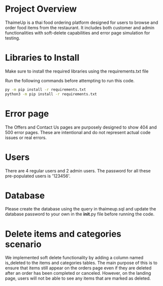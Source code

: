 # Project Overview

ThaimeUp is a thai food ordering platform designed for users to browse and order food items from the restaurant. 
It includes both customer and admin functionalities with soft-delete capabilities and error page simulation for testing.

# Libraries to Install

Make sure to install the required libraries using the requirements.txt file

Run the following commands before attempting to run this code.
```bash
py -m pip install -r requirements.txt
python3 -m pip install -r requirements.txt
```

# Error page

The Offers and Contact Us pages are purposely designed to show 404 and 500 error pages.
These are intentional and do not represent actual code issues or real errors.

# Users

There are 4 regular users and 2 admin users.
The password for all these pre-populated users is '123456'.

# Database

Please create the database using the query in thaimeup.sql
and update the database password to your own in the __init__.py file before running the code.

# Delete items and categories scenario

We implemented soft delete functionality by adding a column named is_deleted to the items and categories tables.
The main purpose of this is to ensure that items still appear on the orders page even if they are deleted after an order has been completed or canceled.
However, on the landing page, users will not be able to see any items that are marked as deleted.

